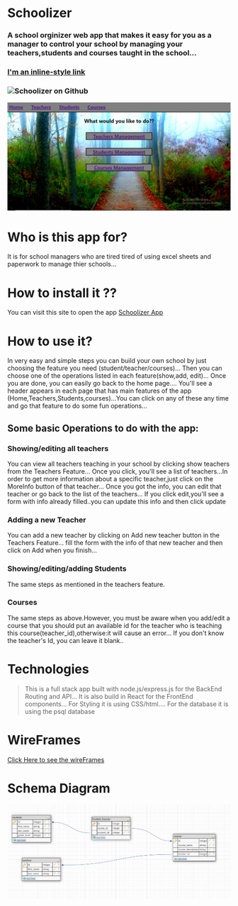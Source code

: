 # Schoolizer
### A school orginizer web app that makes it easy for you as a manager to control your school by managing your teachers,students and courses taught in the school...

### [I'm an inline-style link](https://stark-fjord-48873.herokuapp.com/)
### ![Schoolizer on Github]()

![MainPage](./MainPage.PNG)

# Who is this app for?
It is for school managers who are tired  tired of using excel sheets and paperwork to manage thier schools...
# How to install it ??
You can visit this site to open the app 
[Schoolizer App ](https://stark-fjord-48873.herokuapp.com/)
# How to use it?
 In very easy and simple steps you can build your own school by just choosing the feature you need (student/teacher/courses)...
 Then you can choose one of the operations listed in each feature(show,add, edit)...
 Once you are done, you can easily go back to the home page....
 You'll see a header appears in each page that has main features of the app (Home,Teachers,Students,courses)...You can click on any of these any time and go that feature to do some fun operations...
## Some basic Operations to do with the app:
### Showing/editing all teachers
You can view all teachers teaching in your school by clicking show teachers from the Teachers Feature...
Once you click, you'll see a list of teachers...In order to get more information about a specific teacher,just click on the MoreInfo button of that teacher...
Once you got the info, you can edit that teacher or go back to the list of the teachers...
If you click edit,you'll see a form with info already filled..you can update this info and then click update
### Adding a new Teacher
You can add a new teacher by clicking on Add new teacher button in the Teachers Feature... 
fill the form with the info of that new teacher and then click on Add when you finish... 
### Showing/editing/adding Students
The same steps as mentioned in the teachers feature.
### Courses
The same steps as above.However, you must be aware when you add/edit a course that you should put an available id for the teacher who is teaching this course(teacher_id),otherwise:it will cause an error...
If you don't know the teacher's Id, you can leave it blank..

# Technologies
> This is a full stack app built with node.js/express.js for the BackEnd Routing and API...
> It is also build in React for the FrontEnd components...
>For Styling it is using CSS/html....
>For the database it is using the psql database

# WireFrames
[Click Here to see the wireFrames](./Wire_Frames) 

# Schema Diagram
![Schema](./schema.PNG)


